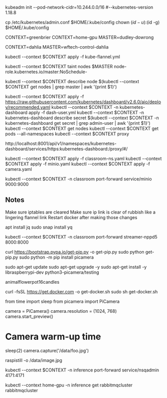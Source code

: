 kubeadm init --pod-network-cidr=10.244.0.0/16 #--kubernetes-version 1.18.8

cp /etc/kubernetes/admin.conf $HOME/.kube/config
chown $(id -u):$(id -g) $HOME/.kube/config

CONTEXT=greenbrier
CONTEXT=home-gpu
MASTER=dudley-dowrong

CONTEXT=dahlia
MASTER=wftech-control-dahlia

kubectl --context $CONTEXT apply -f kube-flannel.yml


kubectl --context $CONTEXT taint nodes $MASTER node-role.kubernetes.io/master:NoSchedule-

kubectl --context $CONTEXT describe node $(kubectl --context $CONTEXT get nodes | grep master | awk '{print $1}')


kubectl --context $CONTEXT apply -f https://raw.githubusercontent.com/kubernetes/dashboard/v2.6.0/aio/deploy/recommended.yaml
kubectl --context $CONTEXT -n kubernetes-dashboard apply -f dash-user.yml
kubectl --context $CONTEXT -n kubernetes-dashboard describe secret $(kubectl --context $CONTEXT -n kubernetes-dashboard get secret | grep admin-user | awk '{print $1}')
kubectl --context $CONTEXT get nodes
kubectl --context $CONTEXT get pods --all-namespaces
kubectl --context $CONTEXT proxy



http://localhost:8001/api/v1/namespaces/kubernetes-dashboard/services/https:kubernetes-dashboard:/proxy/#/




kubectl --context $CONTEXT apply -f classroom-ns.yaml
kubectl --context $CONTEXT  apply -f minio.yaml
kubectl --context $CONTEXT  apply -f camera.yaml


kubectl --context $CONTEXT -n classroom port-forward service/minio 9000:9000


## Notes

Make sure iptables are cleared
Make sure ip link is clear of rubbish like a lingering flannel link
Restart docker after making those changes

apt install jq
sudo snap install yq


kubectl --context $CONTEXT -n classroom port-forward streamer-nppd5 8000:8000



curl https://bootstrap.pypa.io/get-pip.py -o get-pip.py
sudo python get-pip.py
sudo python -m pip install picamera



sudo apt-get update
sudo apt-get upgrade -y
sudo apt-get install -y libraspberrypi-dev python3-picamera/testing


animalflowerpot16candles


curl -fsSL https://get.docker.com -o get-docker.sh
sudo sh get-docker.sh


from time import sleep
from picamera import PiCamera

camera = PiCamera()
camera.resolution = (1024, 768)
camera.start_preview()
# Camera warm-up time
sleep(2)
camera.capture('/data/foo.jpg')



raspistill -o /data/image.jpg




kubectl --context $CONTEXT -n inference port-forward service/nsqadmin 4171:4171






kubectl --context home-gpu -n inference  get rabbitmqcluster rabbitmqcluster
